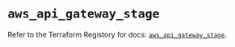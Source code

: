 # `aws_api_gateway_stage`

Refer to the Terraform Registory for docs: [`aws_api_gateway_stage`](https://registry.terraform.io/providers/hashicorp/aws/5.10.0/docs/resources/api_gateway_stage).

